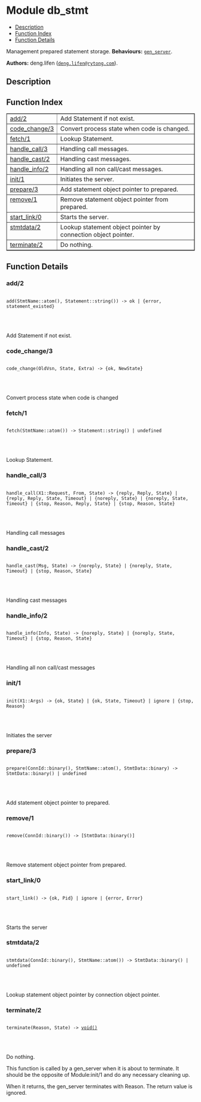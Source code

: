 

# Module db_stmt #
* [Description](#description)
* [Function Index](#index)
* [Function Details](#functions)


Management prepared statement storage.
__Behaviours:__ [`gen_server`](gen_server.md).

__Authors:__ deng.lifen ([`deng.lifen@rytong.com`](mailto:deng.lifen@rytong.com)).
<a name="description"></a>

## Description ##
<a name="index"></a>

## Function Index ##


<table width="100%" border="1" cellspacing="0" cellpadding="2" summary="function index"><tr><td valign="top"><a href="#add-2">add/2</a></td><td>Add Statement if not exist.</td></tr><tr><td valign="top"><a href="#code_change-3">code_change/3</a></td><td>Convert process state when code is changed.</td></tr><tr><td valign="top"><a href="#fetch-1">fetch/1</a></td><td>Lookup Statement.</td></tr><tr><td valign="top"><a href="#handle_call-3">handle_call/3</a></td><td>Handling call messages.</td></tr><tr><td valign="top"><a href="#handle_cast-2">handle_cast/2</a></td><td>Handling cast messages.</td></tr><tr><td valign="top"><a href="#handle_info-2">handle_info/2</a></td><td>Handling all non call/cast messages.</td></tr><tr><td valign="top"><a href="#init-1">init/1</a></td><td>Initiates the server.</td></tr><tr><td valign="top"><a href="#prepare-3">prepare/3</a></td><td>Add statement object pointer to prepared.</td></tr><tr><td valign="top"><a href="#remove-1">remove/1</a></td><td>Remove statement object pointer from prepared.</td></tr><tr><td valign="top"><a href="#start_link-0">start_link/0</a></td><td>Starts the server.</td></tr><tr><td valign="top"><a href="#stmtdata-2">stmtdata/2</a></td><td>Lookup statement object pointer by connection object pointer.</td></tr><tr><td valign="top"><a href="#terminate-2">terminate/2</a></td><td>Do nothing.</td></tr></table>


<a name="functions"></a>

## Function Details ##

<a name="add-2"></a>

### add/2 ###


<pre><code>
add(StmtName::atom(), Statement::string()) -&gt; ok | {error, statement_existed}
</code></pre>

<br></br>


Add Statement if not exist.
<a name="code_change-3"></a>

### code_change/3 ###


<pre><code>
code_change(OldVsn, State, Extra) -&gt; {ok, NewState}
</code></pre>

<br></br>


Convert process state when code is changed
<a name="fetch-1"></a>

### fetch/1 ###


<pre><code>
fetch(StmtName::atom()) -&gt; Statement::string() | undefined
</code></pre>

<br></br>


Lookup Statement.
<a name="handle_call-3"></a>

### handle_call/3 ###


<pre><code>
handle_call(X1::Request, From, State) -&gt; {reply, Reply, State} | {reply, Reply, State, Timeout} | {noreply, State} | {noreply, State, Timeout} | {stop, Reason, Reply, State} | {stop, Reason, State}
</code></pre>

<br></br>


Handling call messages
<a name="handle_cast-2"></a>

### handle_cast/2 ###


<pre><code>
handle_cast(Msg, State) -&gt; {noreply, State} | {noreply, State, Timeout} | {stop, Reason, State}
</code></pre>

<br></br>


Handling cast messages
<a name="handle_info-2"></a>

### handle_info/2 ###


<pre><code>
handle_info(Info, State) -&gt; {noreply, State} | {noreply, State, Timeout} | {stop, Reason, State}
</code></pre>

<br></br>


Handling all non call/cast messages
<a name="init-1"></a>

### init/1 ###


<pre><code>
init(X1::Args) -&gt; {ok, State} | {ok, State, Timeout} | ignore | {stop, Reason}
</code></pre>

<br></br>


Initiates the server
<a name="prepare-3"></a>

### prepare/3 ###


<pre><code>
prepare(ConnId::binary(), StmtName::atom(), StmtData::binary) -&gt; StmtData::binary() | undefined
</code></pre>

<br></br>


Add statement object pointer to prepared.
<a name="remove-1"></a>

### remove/1 ###


<pre><code>
remove(ConnId::binary()) -&gt; [StmtData::binary()]
</code></pre>

<br></br>


Remove statement object pointer from prepared.
<a name="start_link-0"></a>

### start_link/0 ###


<pre><code>
start_link() -&gt; {ok, Pid} | ignore | {error, Error}
</code></pre>

<br></br>


Starts the server
<a name="stmtdata-2"></a>

### stmtdata/2 ###


<pre><code>
stmtdata(ConnId::binary(), StmtName::atom()) -&gt; StmtData::binary() | undefined
</code></pre>

<br></br>


Lookup statement object pointer by connection object pointer.
<a name="terminate-2"></a>

### terminate/2 ###


<pre><code>
terminate(Reason, State) -&gt; <a href="#type-void">void()</a>
</code></pre>

<br></br>



Do nothing.



This function is called by a gen_server when it is about to terminate.
It should be the opposite of Module:init/1 and do any necessary
cleaning up.


When it returns, the gen_server terminates with Reason. The return
value is ignored.
